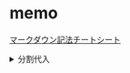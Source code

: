 # memo
[マークダウン記法チートシート](https://qiita.com/Qiita/items/c686397e4a0f4f11683d)

<details><summary>分割代入</summary>

```rb
const myProfile = {
  name: '太郎 ',
  age: 20,
};
const { name, age } = myProfile;//今までは下のように変数の○○に見たいに書いていた
//const func4 = `名前は${myProfile.name}です。年齢は${myProfile.age}です。`;//修正前
const func4 = `名前は${name}です。年齢は${age}です。`;//修正後

console.log(func4);
```
</details>
